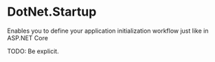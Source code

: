 # DotNet.Startup

Enables you to define your application initialization workflow just like in ASP.NET Core

TODO: Be explicit.
